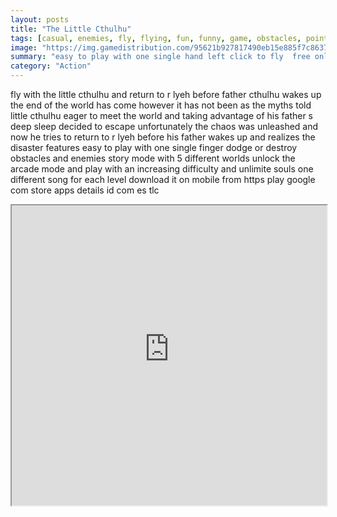 ```yaml
---
layout: posts
title: "The Little Cthulhu"
tags: [casual, enemies, fly, flying, fun, funny, game, obstacles, points, cthulhu, lovecraft, free, online, games, oyna, game, free, games, play, play, games]
image: "https://img.gamedistribution.com/95621b927817490eb15e885f7c86378e.jpg"
summary: "easy to play with one single hand left click to fly  free online games oyna game free games play play games"
category: "Action"
---
```


fly with the little cthulhu and return to r lyeh before father cthulhu wakes up the end of the world has come however it has not been as the myths told little cthulhu eager to meet the world and taking advantage of his father s deep sleep decided to escape unfortunately the chaos was unleashed and now he tries to return to r lyeh before his father wakes up and realizes the disaster features easy to play with one single finger dodge or destroy obstacles and enemies story mode with 5 different worlds unlock the arcade mode and play with an increasing difficulty and unlimite souls one different song for each level download it on mobile from https play google com store apps details id com es tlc

<iframe width="100%" height="480px;" src="https://html5.gamedistribution.com/95621b927817490eb15e885f7c86378e/"></iframe>
